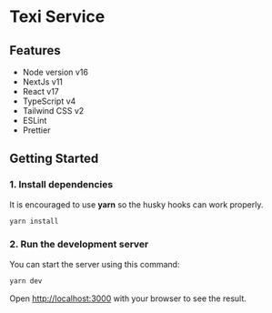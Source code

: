 # Texi Service

## Features

- Node version v16
- NextJs v11
- React v17
- TypeScript v4
- Tailwind CSS v2
- ESLint
- Prettier

## Getting Started

### 1. Install dependencies

It is encouraged to use **yarn** so the husky hooks can work properly.

```bash
yarn install
```

### 2. Run the development server

You can start the server using this command:

```bash
yarn dev
```

Open [http://localhost:3000](http://localhost:3000) with your browser to see the result.
